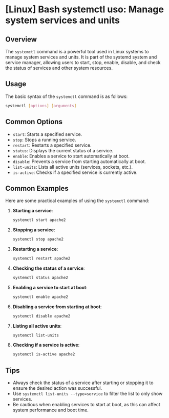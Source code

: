 # [Linux] Bash systemctl uso: Manage system services and units

## Overview
The `systemctl` command is a powerful tool used in Linux systems to manage system services and units. It is part of the systemd system and service manager, allowing users to start, stop, enable, disable, and check the status of services and other system resources.

## Usage
The basic syntax of the `systemctl` command is as follows:

```bash
systemctl [options] [arguments]
```

## Common Options
- `start`: Starts a specified service.
- `stop`: Stops a running service.
- `restart`: Restarts a specified service.
- `status`: Displays the current status of a service.
- `enable`: Enables a service to start automatically at boot.
- `disable`: Prevents a service from starting automatically at boot.
- `list-units`: Lists all active units (services, sockets, etc.).
- `is-active`: Checks if a specified service is currently active.

## Common Examples
Here are some practical examples of using the `systemctl` command:

1. **Starting a service**:
   ```bash
   systemctl start apache2
   ```

2. **Stopping a service**:
   ```bash
   systemctl stop apache2
   ```

3. **Restarting a service**:
   ```bash
   systemctl restart apache2
   ```

4. **Checking the status of a service**:
   ```bash
   systemctl status apache2
   ```

5. **Enabling a service to start at boot**:
   ```bash
   systemctl enable apache2
   ```

6. **Disabling a service from starting at boot**:
   ```bash
   systemctl disable apache2
   ```

7. **Listing all active units**:
   ```bash
   systemctl list-units
   ```

8. **Checking if a service is active**:
   ```bash
   systemctl is-active apache2
   ```

## Tips
- Always check the status of a service after starting or stopping it to ensure the desired action was successful.
- Use `systemctl list-units --type=service` to filter the list to only show services.
- Be cautious when enabling services to start at boot, as this can affect system performance and boot time.